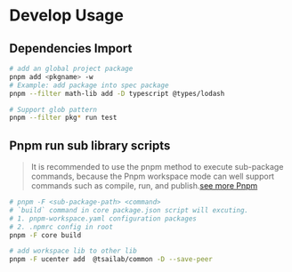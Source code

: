 # Develop Usage


## Dependencies Import

```bash
# add an global project package
pnpm add <pkgname> -w
# Example: add package into spec package
pnpm --filter math-lib add -D typescript @types/lodash

# Support glob pattern
pnpm --filter pkg* run test
```

## Pnpm run sub library scripts

> It is recommended to use the pnpm method to execute sub-package commands, because the Pnpm workspace mode can well support commands such as compile, run, and publish.[see more Pnpm](https://pnpm.io/workspaces)

```bash
# pnpm -F <sub-package-path> <command>
# `build` command in core package.json script will excuting.
# 1. pnpm-workspace.yaml configuration packages 
# 2. .npmrc config in root
pnpm -F core build 

# add workspace lib to other lib
pnpm -F ucenter add  @tsailab/common -D --save-peer
```
